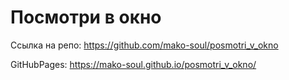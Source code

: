 # Посмотри в окно

Ссылка на репо: https://github.com/mako-soul/posmotri_v_okno

GitHubPages: https://mako-soul.github.io/posmotri_v_okno/
